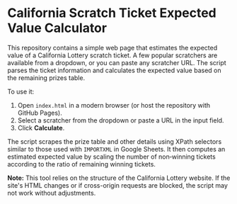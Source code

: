 # California Scratch Ticket Expected Value Calculator

This repository contains a simple web page that estimates the expected value of a California Lottery scratch ticket. A few popular scratchers are available from a dropdown, or you can paste any scratcher URL. The script parses the ticket information and calculates the expected value based on the remaining prizes table.

To use it:

1. Open `index.html` in a modern browser (or host the repository with GitHub Pages).
2. Select a scratcher from the dropdown or paste a URL in the input field.
3. Click **Calculate**.

The script scrapes the prize table and other details using XPath selectors similar to those used with `IMPORTXML` in Google Sheets. It then computes an estimated expected value by scaling the number of non‑winning tickets according to the ratio of remaining winning tickets.

**Note:** This tool relies on the structure of the California Lottery website. If the site's HTML changes or if cross-origin requests are blocked, the script may not work without adjustments.
